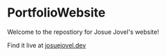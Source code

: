 # PortfolioWebsite

Welcome to the repostiory for Josue Jovel's website! 

Find it live at [josuejovel.dev](https://josuejovel.dev/)
